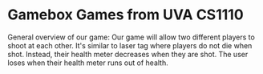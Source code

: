 # Gamebox Games from UVA CS1110

General overview of our game:
Our game will allow two different players to shoot at each other. It's similar to laser tag where players do not die
when shot. Instead, their health meter decreases when they are shot. The user loses when their health meter runs out
of health.
